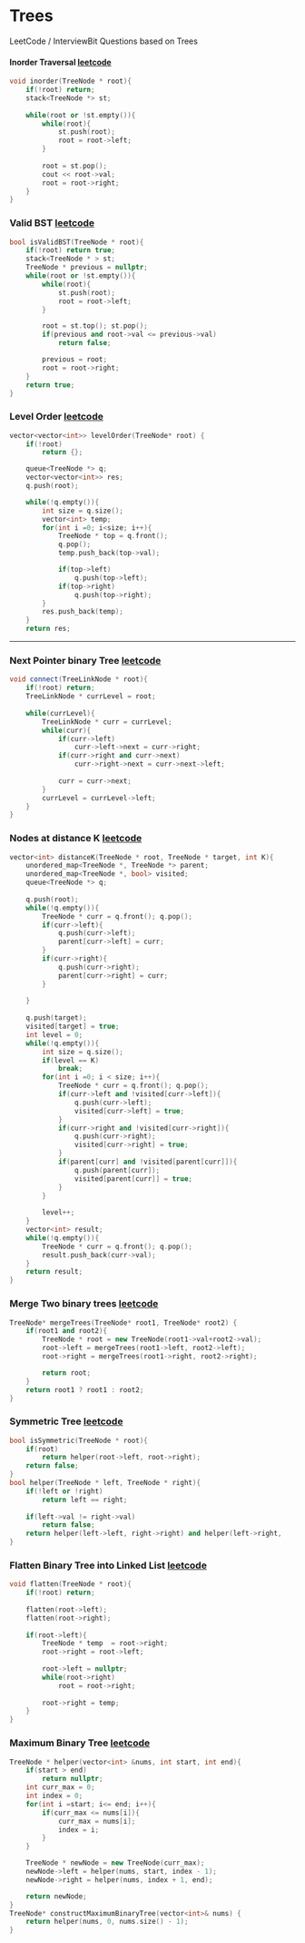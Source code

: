 # Trees

LeetCode / InterviewBit Questions based on Trees 

#### Inorder Traversal [leetcode](https://leetcode.com/problems/binary-tree-inorder-traversal/)
```cpp
void inorder(TreeNode * root){
	if(!root) return;
	stack<TreeNode *> st;
	
	while(root or !st.empty()){
		while(root){
			st.push(root);
			root = root->left;
		}
		
		root = st.pop();
		cout << root->val;
		root = root->right;
	}
}
```

### Valid BST [leetcode](https://leetcode.com/problems/validate-binary-search-tree/)
```cpp
bool isValidBST(TreeNode * root){
	if(!root) return true;
	stack<TreeNode * > st;
	TreeNode * previous = nullptr;
	while(root or !st.empty()){
		while(root){
			st.push(root);
			root = root->left;
		}

		root = st.top(); st.pop();
		if(previous and root->val <= previous->val)
			return false;

		previous = root;
		root = root->right;
	}
	return true;
}
```

### Level Order [leetcode](https://leetcode.com/problems/binary-tree-level-order-traversal/)
```cpp
vector<vector<int>> levelOrder(TreeNode* root) {
	if(!root)
		return {};

	queue<TreeNode *> q;
	vector<vector<int>> res;
	q.push(root);

	while(!q.empty()){
		int size = q.size();
		vector<int> temp;
		for(int i =0; i<size; i++){
			TreeNode * top = q.front();
			q.pop();
			temp.push_back(top->val);

			if(top->left)
				q.push(top->left);
			if(top->right)
				q.push(top->right);
		}
		res.push_back(temp);
	}
	return res;
```

---
###  Next Pointer binary Tree [leetcode](https://leetcode.com/problems/populating-next-right-pointers-in-each-node/)
```cpp
void connect(TreeLinkNode * root){
	if(!root) return;
	TreeLinkNode * currLevel = root;
	
	while(currLevel){
		TreeLinkNode * curr = currLevel;
		while(curr){
			if(curr->left)
				curr->left->next = curr->right;
			if(curr->right and curr->next)
				curr->right->next = curr->next->left;
			
			curr = curr->next;
		}
		currLevel = currLevel->left;
	}
}
```

### Nodes at distance K [leetcode](https://leetcode.com/problems/all-nodes-distance-k-in-binary-tree/)
```cpp
vector<int> distanceK(TreeNode * root, TreeNode * target, int K){
	unordered_map<TreeNode *, TreeNode *> parent;
	unordered_map<TreeNode *, bool> visited;
	queue<TreeNode *> q;
	
	q.push(root);
	while(!q.empty()){
		TreeNode * curr = q.front(); q.pop();
		if(curr->left){
			q.push(curr->left);
			parent[curr->left] = curr;
		}
		if(curr->right){
			q.push(curr->right);
			parent[curr->right] = curr;
		}
		
	}
	
	q.push(target);
	visited[target] = true;
	int level = 0;
	while(!q.empty()){
		int size = q.size();
		if(level == K)
			break;
		for(int i =0; i < size; i++){
			TreeNode * curr = q.front(); q.pop();
			if(curr->left and !visited[curr->left]){
				q.push(curr->left);
				visited[curr->left] = true;
			}
			if(curr->right and !visited[curr->right]){
				q.push(curr->right);
				visited[curr->right] = true;
			}
			if(parent[curr] and !visited[parent[curr]]){
				q.push(parent[curr]);
				visited[parent[curr]] = true;
			}
		}
		
		level++;
	}
	vector<int> result;
	while(!q.empty()){
		TreeNode * curr = q.front(); q.pop();
		result.push_back(curr->val);
	}
	return result;
}
```

### Merge Two binary trees [leetcode](https://leetcode.com/problems/merge-two-binary-trees/)
```cpp
TreeNode* mergeTrees(TreeNode* root1, TreeNode* root2) {
	if(root1 and root2){
		TreeNode * root = new TreeNode(root1->val+root2->val);
		root->left = mergeTrees(root1->left, root2->left);
		root->right = mergeTrees(root1->right, root2->right);

		return root;
	}
	return root1 ? root1 : root2;
}
```

### Symmetric Tree [leetcode](https://leetcode.com/problems/symmetric-tree/)
```cpp
bool isSymmetric(TreeNode * root){
	if(root)
		return helper(root->left, root->right);
	return false;
}
bool helper(TreeNode * left, TreeNode * right){
	if(!left or !right)
		return left == right;
	
	if(left->val != right->val)
		return false;	
	return helper(left->left, right->right) and helper(left->right, 	right->left);
}
```

### Flatten Binary Tree into Linked List [leetcode](https://leetcode.com/problems/flatten-binary-tree-to-linked-list/)
```cpp
void flatten(TreeNode * root){
	if(!root) return;
	
	flatten(root->left);
	flatten(root->right);
	
	if(root->left){
		TreeNode * temp  = root->right;
		root->right = root->left;
		
		root->left = nullptr;
		while(root->right)
			root = root->right;
		
		root->right = temp;
	}
}
```

### Maximum Binary Tree [leetcode](https://leetcode.com/problems/maximum-binary-tree/)
```cpp
TreeNode * helper(vector<int> &nums, int start, int end){
	if(start > end) 
		return nullptr;
	int curr_max = 0;
	int index = 0;
	for(int i =start; i<= end; i++){
		if(curr_max <= nums[i]){
			curr_max = nums[i];
			index = i;
		}
	}

	TreeNode * newNode = new TreeNode(curr_max);
	newNode->left = helper(nums, start, index - 1);
	newNode->right = helper(nums, index + 1, end);

	return newNode;
}
TreeNode* constructMaximumBinaryTree(vector<int>& nums) {
	return helper(nums, 0, nums.size() - 1);
}
```